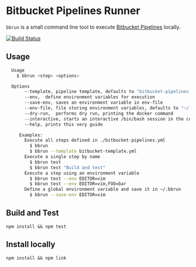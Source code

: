 # Bitbucket Pipelines Runner
`bbrun` is a small command line tool to execute [Bitbucket Pipelines](https://confluence.atlassian.com/bitbucket/configure-bitbucket-pipelines-yml-792298910.html) locally.

[![Build Status](https://travis-ci.org/mserranom/bbrun.svg?branch=master)](https://travis-ci.org/mserranom/bbrun)

## Usage
```bash
  Usage
    $ bbrun <step> <options>

  Options
       --template, pipeline template, defaults to "bitbucket-pipelines.yml"
       --env,  define environment variables for execution
       --save-env, saves an environment variable in env-file
       --env-file, file storing environment variables, defaults to "~/.bbrun"
       --dry-run,  performs dry run, printing the docker command
       --interactive, starts an interactive /bin/bash session in the container
       --help, prints this very guide

     Examples:
       Execute all steps defined in ./bitbucket-pipelines.yml
         $ bbrun
         $ bbrun --template bitbucket-template.yml
       Execute a single step by name
         $ bbrun test
         $ bbrun test "Build and test"
       Execute a step using an environment variable
         $ bbrun test --env EDITOR=vim
         $ bbrun test --env EDITOR=vim,FOO=bar
       Define a global environment variable and save it in ~/.bbrun
         $ bbrun --save-env EDITOR=vim
```

## Build and Test
`npm install && npm test`

## Install locally
`npm install && npm link`